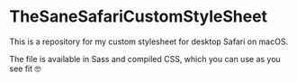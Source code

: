 # TheSaneSafariCustomStyleSheet

This is a repository for my custom stylesheet for desktop Safari on macOS.

The file is available in Sass and compiled CSS, which you can use as you see fit 🤓